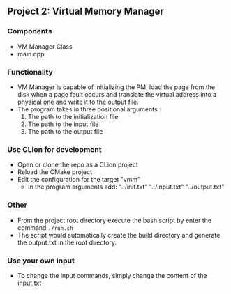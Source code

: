 Project 2: Virtual Memory Manager 
---

### Components
* VM Manager Class
* main.cpp

### Functionality
* VM Manager is capable of initializing the PM, load the page from the disk when a page fault occurs and translate the virtual address into a physical one and write it to the output file.
* The program takes in three positional arguments :
  1) The path to the initialization file
  2) The path to the input file
  3) The path to the output file

### Use CLion for development
* Open or clone the repo as a CLion project
* Reload the CMake project
* Edit the configuration for the target "vmm"
  * In the program arguments add: "../init.txt" "../input.txt" "../output.txt"

### Other
* From the project root directory execute the bash script by enter the command ``./run.sh``
* The script would automatically create the build directory and generate the output.txt in the root directory.

### Use your own input
* To change the input commands, simply change the content of the input.txt